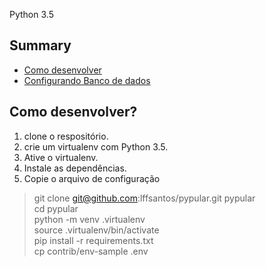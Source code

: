 Python 3.5

## Summary

- [Como desenvolver](#como-desenvolver)
- [Configurando Banco de dados](#configurando-banco-de-dados)

## Como desenvolver?

1. clone o respositório.
2. crie um virtualenv com Python 3.5.
3. Ative o virtualenv.
4. Instale as dependências.
5. Copie o arquivo de configuração
  
> git clone git@github.com:lffsantos/pypular.git pypular  
> cd pypular  
> python -m venv .virtualenv  
> source .virtualenv/bin/activate  
> pip install -r requirements.txt  
> cp contrib/env-sample .env  


